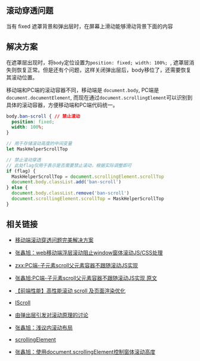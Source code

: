 

## 滚动穿透问题 ##

当有 fixed 遮罩背景和弹出层时，在屏幕上滑动能够滑动背景下面的内容

## 解决方案 ##

在遮罩层出现时，将```body```定位设置为```position: fixed; width: 100%; ```, 遮罩层消失则恢复正常。但是还有个问题，这样关闭弹出层后，body移位了，还需要恢复其滚动位置。

移动端和PC端的滚动容器不同，移动端是 `document.body`, PC端是`document.documentElement`, 而现在通过`document.scrollingElement`可以识别到具体的滚动容器，方便移动端和PC端代码统一。

```css
body.ban-scroll { // 禁止滚动
  position: fixed;
  width: 100%;
}
```

```js
// 用于存储滚动高度的中间变量
let MaskHelperScrollTop

// 禁止滚动穿透
// 此处flag仅用于表示是否需要禁止滚动，根据实际调整即可
if (flag) {
  MaskHelperScrollTop = document.scrollingElement.scrollTop
  document.body.classList.add('ban-scroll')
} else {
  document.body.classList.remove('ban-scroll')
  document.scrollingElement.scrollTop = MaskHelperScrollTop
}
```


## 相关链接 ##

- [移动端滚动穿透问题完美解决方案](https://uedsky.com/2016-06/mobile-modal-scroll/)
- [张鑫旭：web移动端浮层滚动阻止window窗体滚动JS/CSS处理](http://www.zhangxinxu.com/wordpress/2016/12/web-mobile-scroll-prevent-window-js-css/)
- [zxx:PC端-子元素scroll父元素容器不跟随滚动JS实现](http://web.jobbole.com/84625/)
- [张鑫旭:PC端-子元素scroll父元素容器不跟随滚动JS实现 原文](http://www.zhangxinxu.com/wordpress/2015/12/element-scroll-prevent-parent-element-scroll-js/)

- [【前端性能】高性能滚动 scroll 及页面渲染优化](http://www.cnblogs.com/coco1s/p/5499469.html)

- [IScroll](https://github.com/cubiq/iscroll/blob/master/src/core.js)

- [由弹出层引发对滚动原理的讨论](https://segmentfault.com/a/1190000003849952)

- [张鑫旭：浅议内滚动布局](https://isux.tencent.com/inner-scroll-layout.html)
- [scrollingElement](https://developer.mozilla.org/zh-CN/docs/Web/API/Document/scrollingElement)
- [张鑫旭：使用document.scrollingElement控制窗体滚动高度](https://www.zhangxinxu.com/wordpress/2019/02/document-scrollingelement/)

